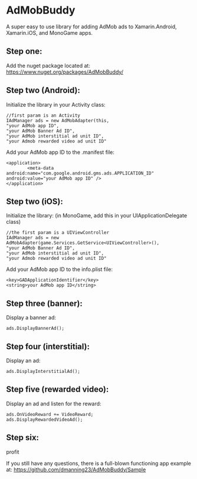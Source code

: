 # AdMobBuddy
A super easy to use library for adding AdMob ads to Xamarin.Android, Xamarin.iOS, and MonoGame apps.

## Step one:
Add the nuget package located at:
https://www.nuget.org/packages/AdMobBuddy/

## Step two (Android):
Initialize the library in your Activity class:
```
//first param is an Activity
IAdManager ads = new AdMobAdapter(this, 
"your AdMob app ID", 
"your AdMob Banner Ad ID",
"your AdMob interstitial ad unit ID", 
"your Admob rewarded video ad unit ID"
```

Add your AdMob app ID to the .manifest file:
```
<application>
		<meta-data android:name="com.google.android.gms.ads.APPLICATION_ID" android:value="your AdMob app ID" />
</application>
```

## Step two (iOS):
Initialize the library:
(in MonoGame, add this in your UIApplicationDelegate class)
```
//the first param is a UIViewController
IAdManager ads = new AdMobAdapter(game.Services.GetService<UIViewController>(), 
"your AdMob Banner Ad ID",
"your AdMob interstitial ad unit ID", 
"your Admob rewarded video ad unit ID"
```
Add your AdMob app ID to the info.plist file:
```
<key>GADApplicationIdentifier</key>
<string>your AdMob app ID</string>
```

## Step three (banner):
Display a banner ad:
```
ads.DisplayBannerAd();
```

## Step four (interstitial):
Display an ad:
```
ads.DisplayInterstitialAd();
```

## Step five (rewarded video):
Display an ad and listen for the reward:
```
ads.OnVideoReward += VideoReward;
ads.DisplayRewardedVideoAd();
```

## Step six:
profit

If you still have any questions, there is a full-blown functioning app example at: https://github.com/dmanning23/AdMobBuddy/Sample

